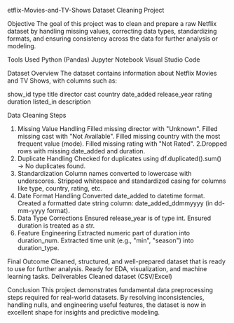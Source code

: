 etflix-Movies-and-TV-Shows Dataset Cleaning Project

Objective
The goal of this project was to clean and prepare a raw Netflix dataset by handling missing values, correcting data types, standardizing formats, and ensuring consistency across the data for further analysis or modeling.

Tools Used
Python (Pandas)
Jupyter Notebook
Visual Studio Code

Dataset Overview
The dataset contains information about Netflix Movies and TV Shows, with columns such as:

show_id
type
title
director
cast
country
date_added
release_year
rating
duration
listed_in
description

Data Cleaning Steps
1. Missing Value Handling
Filled missing director with "Unknown".
Filled missing cast with "Not Available".
Filled missing country with the most frequent value (mode).
Filled missing rating with "Not Rated".
2.Dropped rows with missing date_added and duration.
3. Duplicate Handling
Checked for duplicates using df.duplicated().sum() → No duplicates found.
4. Standardization
Column names converted to lowercase with underscores.
Stripped whitespace and standardized casing for columns like type, country, rating, etc.
5. Date Format Handling
Converted date_added to datetime format.
Created a formatted date string column: date_added_ddmmyyyy (in dd-mm-yyyy format).
6. Data Type Corrections
Ensured release_year is of type int.
Ensured duration is treated as a str.
7. Feature Engineering
Extracted numeric part of duration into duration_num.
Extracted time unit (e.g., "min", "season") into duration_type.

Final Outcome
Cleaned, structured, and well-prepared dataset that is ready to use for further analysis.
Ready for EDA, visualization, and machine learning tasks.
Deliverables
Cleaned dataset (CSV/Excel)

Conclusion
This project demonstrates fundamental data preprocessing steps required for real-world datasets. By resolving inconsistencies, handling nulls, and engineering useful features, the dataset is now in excellent shape for insights and predictive modeling.
